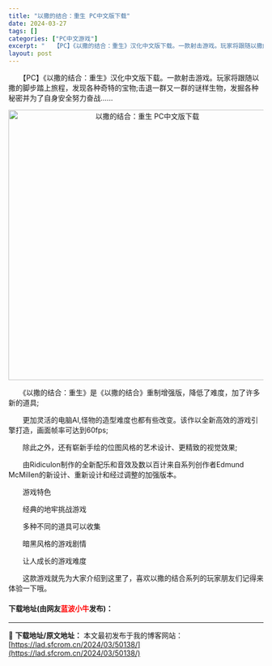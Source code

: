 ```yaml
---
title: "以撒的结合：重生 PC中文版下载"
date: 2024-03-27
tags: []
categories: ["PC中文游戏"]
excerpt: "　　【PC】《以撒的结合：重生》汉化中文版下载。一款射击游戏。玩家将跟随以撒的脚步踏上旅程，发现各种奇特的宝物;击退一群又一群的谜样生物，发掘各种秘密并为了自身安全努力奋战...... 　　《以撒的结合：重生》是《以撒的结合》重制增强版，降低了难度，加了许多新的道具; 　　更加灵活的电脑AI,怪物的&hellip;"
layout: post
---
```


 <p>　　【PC】《以撒的结合：重生》汉化中文版下载。一款射击游戏。玩家将跟随以撒的脚步踏上旅程，发现各种奇特的宝物;击退一群又一群的谜样生物，发掘各种秘密并为了自身安全努力奋战......</p> <p align="center"><img align="" border="0" src="https://lad.sfcrom.cn/wp-content/uploads/2024/03/20240327_66037e31d2645.webp" width="533" alt="以撒的结合：重生 PC中文版下载" /></p> <p>　　《以撒的结合：重生》是《以撒的结合》重制增强版，降低了难度，加了许多新的道具;</p> <p>　　更加灵活的电脑AI,怪物的造型难度也都有些改变。该作以全新高效的游戏引擎打造，画面帧率可达到60fps;</p> <p>　　除此之外，还有崭新手绘的位图风格的艺术设计、更精致的视觉效果;</p> <p>　　由Ridiculon制作的全新配乐和音效及数以百计来自系列创作者Edmund McMillen的新设计、重新设计和经过调整的加强版本。</p> <p>　　游戏特色</p> <p>　　经典的地牢挑战游戏</p> <p>　　多种不同的道具可以收集</p> <p>　　暗黑风格的游戏剧情</p> <p>　　让人成长的游戏难度</p> <p>　　这款游戏就先为大家介绍到这里了，喜欢以撒的结合系列的玩家朋友们记得来体验一下哦。</p> <p><h4>下载地址(由网友<font color="red">蓝波小牛</font>发布)：</h4></p> 

---
📖 **下载地址/原文地址：** 本文最初发布于我的博客网站：[https://lad.sfcrom.cn/2024/03/50138/](https://lad.sfcrom.cn/2024/03/50138/)
